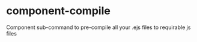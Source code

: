 component-compile
=================

Component sub-command to pre-compile all your .ejs files to requirable js files 